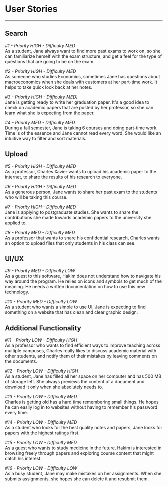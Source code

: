 # User Stories
--------------------

## Search

_#1 - Priority HIGH - Difficulty MED_  
As a student, Jane always want to find more past exams to work on, so she can familiarize herself with the exam structure, and get a feel for the type of questions that are going to be on the exam.

_#2 - Priority HIGH - Difficulty MED_  
As someone who studies Economics, sometimes Jane has questions about macroeconomics when she deals with customers at her part-time work. It helps to take quick look back at her notes.

_#3 - Priority HIGH - Difficulty MED)_  
Jane is getting ready to write her graduation paper. It's a good idea to check on academic papers that are posted by her professor, so she can learn what she is expecting from the paper.

_#4 - Priority MED - Difficulty MED_  
During a fall semester, Jane is taking 6 courses and doing part-time work. Time is of the essence and Jane cannot read every word. She would like an intuitive way to filter and sort materials.

## Upload

_#5 - Priority HIGH - Difficulty MED_  
As a professor, Charles Xavier wants to upload his academic paper to the internet, to share the results of his research to everyone.

_#6 - Priority HIGH - Difficulty MED_  
As a generous person, Jane wants to share her past exam to the students who will be taking this course.

_#7 - Priority HIGH - Difficulty MED_  
Jane is applying to postgraduate studies. She wants to share the contributions she made towards academic papers to the university she applied to.

_#8 - Priority MED - Difficulty MED_  
As a professor that wants to share his confidential research, Charles wants an option to upload files that only students in his class can see.

## UI/UX

_#9 - Priority MED - Difficulty LOW_  
As a guest to this software, Hakim does not understand how to navigate his way around the program. He relies on icons and symbols to get much of the meaning. He needs a written documentation on how to use this new technology.

_#10 - Priority MED - Difficulty LOW_  
As a student who wants a simple to use UI, Jane is expecting to find something on a website that has clean and clear graphic design. 

## Additional Functionality

_#11 - Priority LOW - Difficulty HIGH_  
As a professor who wants to find efficient ways to improve teaching across multiple campuses, Charles really likes to discuss academic material with other students, and notify them of their mistakes by leaving comments on the documents.

_#12 - Priority LOW - Difficulty HIGH_  
As a student, Jane has filled all her space on her computer and has 500 MB of storage left. She always previews the content of a document and download it only when she absolutely needs to.

_#13 - Priority LOW - Difficulty MED_  
Charles is getting old has a hard time remembering small things. He hopes he can easily log in to websites without having to remember his password every time.

_#14 - Priority LOW - Difficulty MED_  
As a student who looks for the best quality notes and papers, Jane looks for papers with the highest ratings first.

_#15 - Priority LOW - Difficulty MED_  
As a guest who wants to study medicine in the future, Hakim is interested in browsing freely through papers and exploring course content that might catch his interest.

_#16 - Priority LOW - Difficulty LOW_  
As a busy student, Jane may make mistakes on her assignments. When she submits assignments, she hopes she can delete it and resubmit them.

